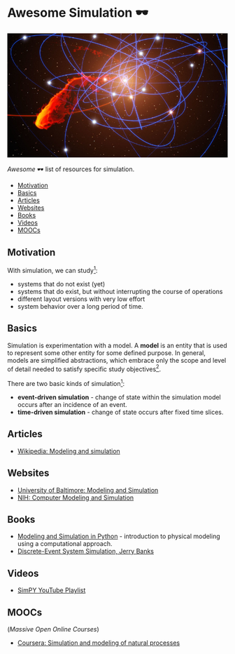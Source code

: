 # Awesome Simulation 🕶️

![European Southern Observatory: Simulation of gas cloud after close approach to the black hole at the centre of the Milky Way][banner]

*Awesome* 🕶️ list of resources for simulation.

* [Motivation](#motivation)
* [Basics](#basics)
* [Articles](#articles)
* [Websites](#websites)
* [Books](#books)
* [Videos](#videos)
* [MOOCs](#moocs)

## Motivation
With simulation, we can study[<sup>1</sup>][1]:

* systems that do not exist (yet)
* systems that do exist, but without interrupting the course of operations
* different layout versions with very low effort
* system behavior over a long period of time.

## Basics
Simulation is experimentation with a model. A **model** is an entity that is used to represent some other entity for some defined purpose. In general,
models are simplified abstractions, which embrace only the scope and level of detail needed to satisfy
specific study objectives[<sup>2</sup>][2].

There are two basic kinds of simulation[<sup>1</sup>][1]:
* **event-driven simulation** - change of state within the simulation model occurs after an incidence of an event.
* **time-driven simulation** - change of state occurs after fixed time slices.

## Articles
* [Wikipedia: Modeling and simulation](https://en.wikipedia.org/wiki/Modeling_and_simulation)

## Websites
* [University of Baltimore: Modeling and Simulation](http://home.ubalt.edu/ntsbarsh/simulation/sim.htm)
* [NIH: Computer Modeling and Simulation](https://www.ors.od.nih.gov/OD/OQM/cms/Pages/default.aspx)

## Books
* [Modeling and Simulation in Python](https://github.com/AllenDowney/ModSimPy) - introduction to physical modeling using a computational approach.
* [Discrete-Event System Simulation, Jerry Banks](https://www.amazon.com/Discrete-Event-System-Simulation-Jerry-Banks/dp/0136062121)

## Videos
* [SimPY YouTube Playlist](https://www.youtube.com/playlist?list=PL2Wg3oyN-jmMD39JFqejZAzi06BWo_uJa)

## MOOCs
(*Massive Open Online Courses*)
* [Coursera: Simulation and modeling of natural processes](https://www.coursera.org/learn/modeling-simulation-natural-processes)

[banner]: ./gas-cloud-simulation.jpg "https://www.flickr.com/photos/esoastronomy/6777335390"
[1]: https://gc21.giz.de/ibt/en/opt/site/ilt/ibt/regionalportale/sadc/inhalt/logistics/module_03/71_basics_of_simulation.html "Basics of Simulation"
[2]: https://www.informs-sim.org/wsc16papers/007.pdf "THE BASICS OF SIMULATION"
